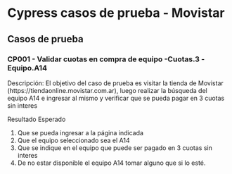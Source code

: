 <h1>Cypress casos de prueba - Movistar</h1>

<h2>Casos de prueba</h2>

<h3>CP001 - Validar cuotas en compra de equipo -Cuotas.3 -Equipo.A14</h3>
<p>Descripción: El objetivo del caso de prueba es visitar la tienda de Movistar (https://tiendaonline.movistar.com.ar), 
    luego realizar la búsqueda del equipo A14 e ingresar al mismo y verificar que se pueda pagar en 3 cuotas sin interes
</p>
<p>Resultado Esperado</p>
<ol>
  <li>Que se pueda ingresar a la página indicada</li>
  <li>Que el equipo seleccionado sea el A14</li>
  <li>Que se indique en el equipo que puede ser pagado en 3 cuotas sin interes</li>
  <li>De no estar disponible el equipo A14 tomar alguno que si lo esté.</li>
</ol>

